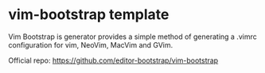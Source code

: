 # vim-bootstrap template

Vim Bootstrap is generator provides a simple method of generating a .vimrc configuration for vim, NeoVim, MacVim and GVim.

Official repo: https://github.com/editor-bootstrap/vim-bootstrap


